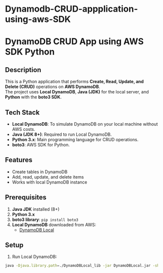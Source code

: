 # Dynamodb-CRUD-appplication-using-aws-SDK
# DynamoDB CRUD App using AWS SDK Python

## Description
This is a Python application that performs **Create, Read, Update, and Delete (CRUD)** operations on **AWS DynamoDB**.  
The project uses **Local DynamoDB**, **Java (JDK)** for the local server, and **Python** with the **boto3 SDK**.

## Tech Stack
- **Local DynamoDB**: To simulate DynamoDB on your local machine without AWS costs.
- **Java (JDK 8+)**: Required to run Local DynamoDB.
- **Python 3.x**: Main programming language for CRUD operations.
- **boto3**: AWS SDK for Python.

## Features
- Create tables in DynamoDB
- Add, read, update, and delete items
- Works with local DynamoDB instance

## Prerequisites
1. **Java JDK** installed (8+)
2. **Python 3.x**
3. **boto3 library**: `pip install boto3`
4. **Local DynamoDB** downloaded from AWS:
   - [DynamoDB Local](https://docs.aws.amazon.com/amazondynamodb/latest/developerguide/DynamoDBLocal.html)

## Setup
1. Run Local DynamoDB:
```bash
java -Djava.library.path=./DynamoDBLocal_lib -jar DynamoDBLocal.jar -sharedDb
